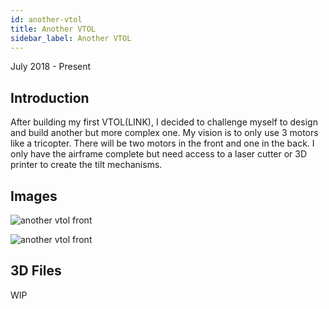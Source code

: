 ```yaml
---
id: another-vtol
title: Another VTOL
sidebar_label: Another VTOL
---
```


July 2018 - Present

## Introduction

After building my first VTOL(LINK), I decided to challenge myself to design and build another but more complex one. My vision is to only use 3 motors like a tricopter. There will be two motors in the front and one in the back. I only have the airframe complete but need access to a laser cutter or 3D printer to create the tilt mechanisms. 

## Images

![another vtol front](assets/in-progress/another-vtol/another-vtol-1.jpg)

![another vtol front](assets/in-progress/another-vtol/another-vtol-2.jpg)

## 3D Files

WIP
